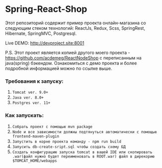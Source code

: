 # Spring-React-Shop

Этот репозиторий содержит пример проекта онлайн-магазина со
следующим стеком технологий: ReactJs, Redux, Scss, SpringRest, Hibernate, SpringMVC, Postgresql.

Live DEMO: http://devproject.site:8001

P.S. Этот проект является копией другого моего проекта -
https://github.com/acdemeg/ReactNodeShop с переписанным на java(spring) бэкендом. Ознакомиться с демо проекта и более подробной информацией можно по ссылке выше.

### Требования к запуску:
1. `Tomcat ver. 9.0+`
2. `Java ver. 8.0+`
3. `Postgres ver. 11+`

### Как запускать: 
1. `Собрать проект с помощью mvn package`
2. `Node и все зависимости должны подтянуться автоматически с помощью frontend-maven-plugin`
3. `Запустить в корне проекта команду - npm run build`   
4. `Запусить db-create-sript.sql чтобы создать схему БД`
5. `Создать конфигурацию запуска tomcat в вашей IDE или скопировать .war(файл нужно будет переименовать в ROOT.war) файл в дирекорию $TOMCAT_HOME/webapps`
